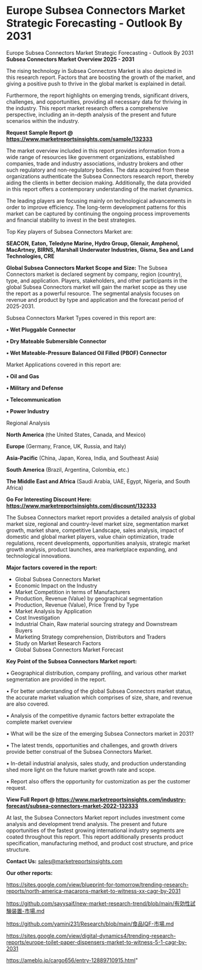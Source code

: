 # Europe Subsea Connectors Market Strategic Forecasting - Outlook By 2031
Europe Subsea Connectors Market Strategic Forecasting - Outlook By 2031
<Strong> Subsea Connectors Market Overview 2025 - 2031</strong>

The rising technology in Subsea Connectors Market is also depicted in this research report. Factors that are boosting the growth of the market, and giving a positive push to thrive in the global market is explained in detail.

Furthermore, the report highlights on emerging trends, significant drivers, challenges, and opportunities, providing all necessary data for thriving in the industry. This report market research offers a comprehensive perspective, including an in-depth analysis of the present and future scenarios within the industry.

<strong>Request Sample Report @ <a href=https://www.marketreportsinsights.com/sample/132333>https://www.marketreportsinsights.com/sample/132333</a></strong>

The market overview included in this report provides information from a wide range of resources like government organizations, established companies, trade and industry associations, industry brokers and other such regulatory and non-regulatory bodies. The data acquired from these organizations authenticate the Subsea Connectors research report, thereby aiding the clients in better decision making. Additionally, the data provided in this report offers a contemporary understanding of the market dynamics.

The leading players are focusing mainly on technological advancements in order to improve efficiency. The long-term development patterns for this market can be captured by continuing the ongoing process improvements and financial stability to invest in the best strategies.

Top Key players of Subsea Connectors Market are:

<strong>SEACON, Eaton, Teledyne Marine, Hydro Group, Glenair, Amphenol, MacArtney, BIRNS, Marshall Underwater Industries, Gisma, Sea and Land Technologies, CRE</strong>

<strong><b>Global Subsea Connectors Market Scope and Size:</b></strong>
The Subsea Connectors market is declared segment by company, region (country), type, and application. Players, stakeholders, and other participants in the global Subsea Connectors market will gain the market scope as they use the report as a powerful resource. The segmental analysis focuses on revenue and product by type and application and the forecast period of 2025-2031.

Subsea Connectors Market Types covered in this report are:

<strong>• Wet Pluggable Connector

• Dry Mateable Submersible Connector

• Wet Mateable-Pressure Balanced Oil Filled (PBOF) Connector</strong>

Market Applications covered in this report are:

<strong>• Oil and Gas

• Military and Defense

• Telecommunication

• Power Industry</strong> 

Regional Analysis

<strong>North America</strong> (the United States, Canada, and Mexico)

<strong>Europe</strong> (Germany, France, UK, Russia, and Italy)

<strong>Asia-Pacific</strong> (China, Japan, Korea, India, and Southeast Asia)

<strong>South America</strong> (Brazil, Argentina, Colombia, etc.)

<strong>The Middle East and Africa</strong> (Saudi Arabia, UAE, Egypt, Nigeria, and South Africa)

<strong>Go For Interesting Discount Here: <a href=https://www.marketreportsinsights.com/discount/132333>https://www.marketreportsinsights.com/discount/132333</a></strong>

The Subsea Connectors market report provides a detailed analysis of global market size, regional and country-level market size, segmentation market growth, market share, competitive Landscape, sales analysis, impact of domestic and global market players, value chain optimization, trade regulations, recent developments, opportunities analysis, strategic market growth analysis, product launches, area marketplace expanding, and technological innovations.

<strong><b>Major factors covered in the report:</b></strong>
<ul>
  <li>Global Subsea Connectors Market </li>
  <li>Economic Impact on the Industry</li>
  <li>Market Competition in terms of Manufacturers</li>
  <li>Production, Revenue (Value) by geographical segmentation</li>
  <li>Production, Revenue (Value), Price Trend by Type</li>
  <li>Market Analysis by Application</li>
  <li>Cost Investigation</li>
  <li>Industrial Chain, Raw material sourcing strategy and Downstream Buyers</li>
  <li>Marketing Strategy comprehension, Distributors and Traders</li>
  <li>Study on Market Research Factors</li>
  <li>Global Subsea Connectors Market Forecast</li>
</ul>

<strong><b>Key Point of the Subsea Connectors Market report:</b></strong>

• Geographical distribution, company profiling, and various other market segmentation are provided in the report.

• For better understanding of the global Subsea Connectors market status, the accurate market valuation which comprises of size, share, and revenue are also covered.

• Analysis of the competitive dynamic factors better extrapolate the complete market overview

• What will be the size of the emerging Subsea Connectors market in 2031?

• The latest trends, opportunities and challenges, and growth drivers provide better construal of the Subsea Connectors Market.

• In-detail industrial analysis, sales study, and production understanding shed more light on the future market growth rate and scope.

• Report also offers the opportunity for customization as per the customer request.

<strong><b>View Full Report @ <a href=https://www.marketreportsinsights.com/industry-forecast/subsea-connectors-market-2022-132333>https://www.marketreportsinsights.com/industry-forecast/subsea-connectors-market-2022-132333</a></b></strong>


At last, the Subsea Connectors Market report includes investment come analysis and development trend analysis. The present and future opportunities of the fastest growing international industry segments are coated throughout this report. This report additionally presents product specification, manufacturing method, and product cost structure, and price structure.

<strong>Contact Us:</strong>
sales@marketreportsinsights.com

<strong>Our other reports:</strong>

<a href=https://sites.google.com/view/blueprint-for-tomorrow/trending-research-reports/north-america-macarons-market-to-witness-xx-cagr-by-2031>https://sites.google.com/view/blueprint-for-tomorrow/trending-research-reports/north-america-macarons-market-to-witness-xx-cagr-by-2031</a>

<a href=https://github.com/sayysaif/new-market-research-trend/blob/main/有効性試験装置-市場.md>https://github.com/sayysaif/new-market-research-trend/blob/main/有効性試験装置-市場.md</a>

<a href=https://github.com/yamini231/Research/blob/main/食品IQF-市場.md>https://github.com/yamini231/Research/blob/main/食品IQF-市場.md</a>

<a href=https://sites.google.com/view/digital-dynamics4/trending-research-reports/europe-toilet-paper-dispensers-market-to-witness-5-1-cagr-by-2031>https://sites.google.com/view/digital-dynamics4/trending-research-reports/europe-toilet-paper-dispensers-market-to-witness-5-1-cagr-by-2031</a>

<a href=https://ameblo.jp/cargo656/entry-12889710915.html>https://ameblo.jp/cargo656/entry-12889710915.html</a>"
